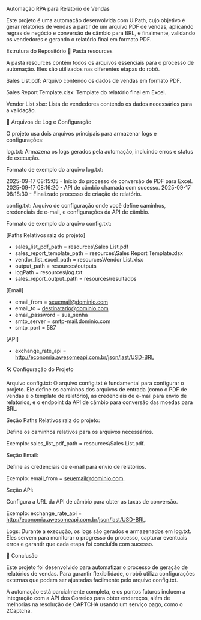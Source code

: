 Automação RPA para Relatório de Vendas 

Este projeto é uma automação desenvolvida com UiPath, cujo objetivo é gerar relatórios de vendas a partir de um arquivo PDF de vendas, aplicando regras de negócio e conversão de câmbio para BRL, e finalmente, validando os vendedores e gerando o relatório final em formato PDF.

Estrutura do Repositório
📁 Pasta resources

A pasta resources contém todos os arquivos essenciais para o processo de automação. Eles são utilizados nas diferentes etapas do robô.

Sales List.pdf: Arquivo contendo os dados de vendas em formato PDF.

Sales Report Template.xlsx: Template do relatório final em Excel.

Vendor List.xlsx: Lista de vendedores contendo os dados necessários para a validação.

📄 Arquivos de Log e Configuração

O projeto usa dois arquivos principais para armazenar logs e configurações:

log.txt: Armazena os logs gerados pela automação, incluindo erros e status de execução.

Formato de exemplo do arquivo log.txt:

2025-09-17 08:15:05 - Início do processo de conversão de PDF para Excel.
2025-09-17 08:16:20 - API de câmbio chamada com sucesso.
2025-09-17 08:18:30 - Finalizado processo de criação de relatório.


config.txt: Arquivo de configuração onde você define caminhos, credenciais de e-mail, e configurações da API de câmbio.

Formato de exemplo do arquivo config.txt:

[Paths Relativos raiz do projeto]
* sales_list_pdf_path = resources\Sales List.pdf
* sales_report_template_path = resources\Sales Report Template.xlsx
* vendor_list_excel_path = resources\Vendor List.xlsx
* output_path = resources\outputs
* logPath = resources\log.txt
* sales_report_output_path = resources\resultados

[Email]
* email_from = seuemail@dominio.com
* email_to = destinatario@dominio.com
* email_password = sua_senha
* smtp_server = smtp-mail.dominio.com
* smtp_port = 587

[API]
* exchange_rate_api = http://economia.awesomeapi.com.br/json/last/USD-BRL

🛠️ Configuração do Projeto

Arquivo config.txt:
O arquivo config.txt é fundamental para configurar o projeto. Ele define os caminhos dos arquivos de entrada (como o PDF de vendas e o template de relatório), as credenciais de e-mail para envio de relatórios, e o endpoint da API de câmbio para conversão das moedas para BRL.

Seção Paths Relativos raiz do projeto:

Define os caminhos relativos para os arquivos necessários.

Exemplo: sales_list_pdf_path = resources\Sales List.pdf.

Seção Email:

Define as credenciais de e-mail para envio de relatórios.

Exemplo: email_from = seuemail@dominio.com.

Seção API:

Configura a URL da API de câmbio para obter as taxas de conversão.

Exemplo: exchange_rate_api = http://economia.awesomeapi.com.br/json/last/USD-BRL.

Logs:
Durante a execução, os logs são gerados e armazenados em log.txt. Eles servem para monitorar o progresso do processo, capturar eventuais erros e garantir que cada etapa foi concluída com sucesso.

📝 Conclusão

Este projeto foi desenvolvido para automatizar o processo de geração de relatórios de vendas. Para garantir flexibilidade, o robô utiliza configurações externas que podem ser ajustadas facilmente pelo arquivo config.txt.

A automação está parcialmente completa, e os pontos futuros incluem a integração com a API dos Correios para obter endereços, além de melhorias na resolução de CAPTCHA usando um serviço pago, como o 2Captcha.
